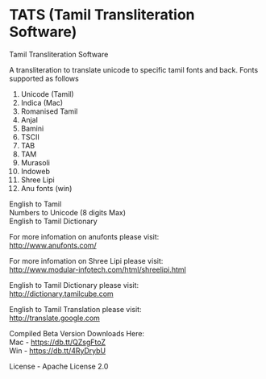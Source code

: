 TATS (Tamil Transliteration Software)
======

Tamil Transliteration Software

A transliteration to translate unicode to specific tamil fonts and back.
Fonts supported as follows

1. Unicode (Tamil)
2. Indica (Mac)
3. Romanised Tamil
4. Anjal
5. Bamini
6. TSCII
7. TAB
8. TAM
9. Murasoli
10. Indoweb
11. Shree Lipi
12. Anu fonts (win)

English to Tamil  
Numbers to Unicode (8 digits Max)  
English to Tamil Dictionary  

For more infomation on anufonts please visit:  
http://www.anufonts.com/  

For more infomation on Shree Lipi please visit:  
http://www.modular-infotech.com/html/shreelipi.html

English to Tamil Dictionary please visit:  
http://dictionary.tamilcube.com  

English to Tamil Translation please visit:  
http://translate.google.com  

Compiled Beta Version Downloads Here:    
Mac - https://db.tt/QZsgFtoZ  
Win - https://db.tt/4RyDrybU

License - Apache License 2.0
